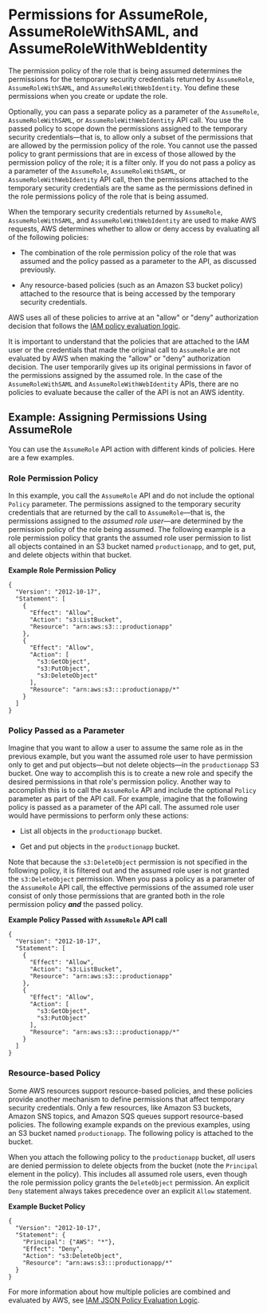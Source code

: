 # Permissions for AssumeRole, AssumeRoleWithSAML, and AssumeRoleWithWebIdentity<a name="id_credentials_temp_control-access_assumerole"></a>

The permission policy of the role that is being assumed determines the permissions for the temporary security credentials returned by `AssumeRole`, `AssumeRoleWithSAML`, and `AssumeRoleWithWebIdentity`\. You define these permissions when you create or update the role\. 

Optionally, you can pass a separate policy as a parameter of the `AssumeRole`, `AssumeRoleWithSAML`, or `AssumeRoleWithWebIdentity` API call\. You use the passed policy to scope down the permissions assigned to the temporary security credentials—that is, to allow only a subset of the permissions that are allowed by the permission policy of the role\. You cannot use the passed policy to grant permissions that are in excess of those allowed by the permission policy of the role; it is a filter only\. If you do not pass a policy as a parameter of the `AssumeRole`, `AssumeRoleWithSAML`, or `AssumeRoleWithWebIdentity` API call, then the permissions attached to the temporary security credentials are the same as the permissions defined in the role permissions policy of the role that is being assumed\. 

When the temporary security credentials returned by `AssumeRole`, `AssumeRoleWithSAML`, and `AssumeRoleWithWebIdentity` are used to make AWS requests, AWS determines whether to allow or deny access by evaluating all of the following policies:

+ The combination of the role permission policy of the role that was assumed and the policy passed as a parameter to the API, as discussed previously\.

+ Any resource\-based policies \(such as an Amazon S3 bucket policy\) attached to the resource that is being accessed by the temporary security credentials\.

AWS uses all of these policies to arrive at an "allow" or "deny" authorization decision that follows the [IAM policy evaluation logic](reference_policies_evaluation-logic.md)\.

It is important to understand that the policies that are attached to the IAM user or the credentials that made the original call to `AssumeRole` are not evaluated by AWS when making the "allow" or "deny" authorization decision\. The user temporarily gives up its original permissions in favor of the permissions assigned by the assumed role\. In the case of the `AssumeRoleWithSAML` and `AssumeRoleWithWebIdentity` APIs, there are no policies to evaluate because the caller of the API is not an AWS identity\.

## Example: Assigning Permissions Using AssumeRole<a name="permissions-assume-role-example"></a>

You can use the `AssumeRole` API action with different kinds of policies\. Here are a few examples\.

### Role Permission Policy<a name="permissions-assume-role-example-role-access-policy"></a>

In this example, you call the `AssumeRole` API and do not include the optional `Policy` parameter\. The permissions assigned to the temporary security credentials that are returned by the call to `AssumeRole`—that is, the permissions assigned to the *assumed role user*—are determined by the permission policy of the role being assumed\. The following example is a role permission policy that grants the assumed role user permission to list all objects contained in an S3 bucket named `productionapp`, and to get, put, and delete objects within that bucket\.

**Example Role Permission Policy**  

```
{
  "Version": "2012-10-17",
  "Statement": [
    {
      "Effect": "Allow",
      "Action": "s3:ListBucket",
      "Resource": "arn:aws:s3:::productionapp"
    },
    {
      "Effect": "Allow",
      "Action": [
        "s3:GetObject",
        "s3:PutObject",
        "s3:DeleteObject"
      ],
      "Resource": "arn:aws:s3:::productionapp/*"
    }
  ]
}
```

### Policy Passed as a Parameter<a name="permissions-assume-role-example-passed-policy"></a>

Imagine that you want to allow a user to assume the same role as in the previous example, but you want the assumed role user to have permission only to get and put objects—but not delete objects—in the `productionapp` S3 bucket\. One way to accomplish this is to create a new role and specify the desired permissions in that role's permission policy\. Another way to accomplish this is to call the `AssumeRole` API and include the optional `Policy` parameter as part of the API call\. For example, imagine that the following policy is passed as a parameter of the API call\. The assumed role user would have permissions to perform only these actions: 

+ List all objects in the `productionapp` bucket\.

+ Get and put objects in the `productionapp` bucket\.

Note that because the `s3:DeleteObject` permission is not specified in the following policy, it is filtered out and the assumed role user is not granted the `s3:DeleteObject` permission\. When you pass a policy as a parameter of the `AssumeRole` API call, the effective permissions of the assumed role user consist of only those permissions that are granted both in the role permission policy ***and*** the passed policy\.

**Example Policy Passed with `AssumeRole` API call**  

```
{
  "Version": "2012-10-17",
  "Statement": [
    {
      "Effect": "Allow",
      "Action": "s3:ListBucket",
      "Resource": "arn:aws:s3:::productionapp"
    },
    {
      "Effect": "Allow",
      "Action": [
        "s3:GetObject",
        "s3:PutObject"
      ],
      "Resource": "arn:aws:s3:::productionapp/*"
    }
  ]
}
```

### Resource\-based Policy<a name="permissions-assume-role-example-resource-based-policy"></a>

Some AWS resources support resource\-based policies, and these policies provide another mechanism to define permissions that affect temporary security credentials\. Only a few resources, like Amazon S3 buckets, Amazon SNS topics, and Amazon SQS queues support resource\-based policies\. The following example expands on the previous examples, using an S3 bucket named `productionapp`\. The following policy is attached to the bucket\. 

When you attach the following policy to the `productionapp` bucket, *all* users are denied permission to delete objects from the bucket \(note the `Principal` element in the policy\)\. This includes all assumed role users, even though the role permission policy grants the `DeleteObject` permission\. An explicit `Deny` statement always takes precedence over an explicit `Allow` statement\.

**Example Bucket Policy**  

```
{
  "Version": "2012-10-17",
  "Statement": {
    "Principal": {"AWS": "*"},
    "Effect": "Deny",
    "Action": "s3:DeleteObject",
    "Resource": "arn:aws:s3:::productionapp/*"
  }
}
```

For more information about how multiple policies are combined and evaluated by AWS, see [IAM JSON Policy Evaluation Logic](reference_policies_evaluation-logic.md)\.
